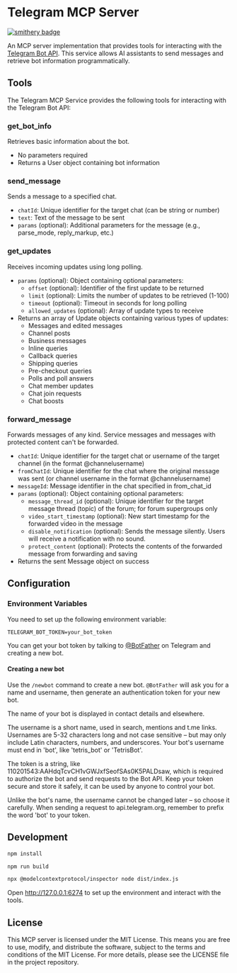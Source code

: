# Telegram MCP Server

[![smithery badge](https://smithery.ai/badge/@NexusX-MCP/telegram-mcp-server)](https://smithery.ai/server/@NexusX-MCP/telegram-mcp-server)

An MCP server implementation that provides tools for interacting with the [Telegram Bot API](https://core.telegram.org/bots/api). This service allows AI assistants to send messages and retrieve bot information programmatically.

## Tools
The Telegram MCP Service provides the following tools for interacting with the Telegram Bot API:

### get_bot_info
Retrieves basic information about the bot.
- No parameters required
- Returns a User object containing bot information

### send_message
Sends a message to a specified chat.
- `chatId`: Unique identifier for the target chat (can be string or number)
- `text`: Text of the message to be sent
- `params` (optional): Additional parameters for the message (e.g., parse_mode, reply_markup, etc.)

### get_updates
Receives incoming updates using long polling.
- `params` (optional): Object containing optional parameters:
  - `offset` (optional): Identifier of the first update to be returned
  - `limit` (optional): Limits the number of updates to be retrieved (1-100)
  - `timeout` (optional): Timeout in seconds for long polling
  - `allowed_updates` (optional): Array of update types to receive
- Returns an array of Update objects containing various types of updates:
  - Messages and edited messages
  - Channel posts
  - Business messages
  - Inline queries
  - Callback queries
  - Shipping queries
  - Pre-checkout queries
  - Polls and poll answers
  - Chat member updates
  - Chat join requests
  - Chat boosts

### forward_message
Forwards messages of any kind. Service messages and messages with protected content can't be forwarded.
- `chatId`: Unique identifier for the target chat or username of the target channel (in the format @channelusername)
- `fromChatId`: Unique identifier for the chat where the original message was sent (or channel username in the format @channelusername)
- `messageId`: Message identifier in the chat specified in from_chat_id
- `params` (optional): Object containing optional parameters:
  - `message_thread_id` (optional): Unique identifier for the target message thread (topic) of the forum; for forum supergroups only
  - `video_start_timestamp` (optional): New start timestamp for the forwarded video in the message
  - `disable_notification` (optional): Sends the message silently. Users will receive a notification with no sound.
  - `protect_content` (optional): Protects the contents of the forwarded message from forwarding and saving
- Returns the sent Message object on success

## Configuration

### Environment Variables

You need to set up the following environment variable:

```
TELEGRAM_BOT_TOKEN=your_bot_token
```

You can get your bot token by talking to [@BotFather](https://t.me/BotFather) on Telegram and creating a new bot.

#### Creating a new bot
Use the `/newbot` command to create a new bot. `@BotFather` will ask you for a name and username, then generate an authentication token for your new bot.

The name of your bot is displayed in contact details and elsewhere.

The username is a short name, used in search, mentions and t.me links. Usernames are 5-32 characters long and not case sensitive – but may only include Latin characters, numbers, and underscores. Your bot's username must end in 'bot', like 'tetris_bot' or 'TetrisBot'.

The token is a string, like 110201543:AAHdqTcvCH1vGWJxfSeofSAs0K5PALDsaw, which is required to authorize the bot and send requests to the Bot API. Keep your token secure and store it safely, it can be used by anyone to control your bot.

Unlike the bot's name, the username cannot be changed later – so choose it carefully.
When sending a request to api.telegram.org, remember to prefix the word 'bot' to your token.

## Development

```bash
npm install

npm run build

npx @modelcontextprotocol/inspector node dist/index.js
```

Open http://127.0.0.1:6274 to set up the environment and interact with the tools.

## License
This MCP server is licensed under the MIT License. This means you are free to use, modify, and distribute the software, subject to the terms and conditions of the MIT License. For more details, please see the LICENSE file in the project repository.
